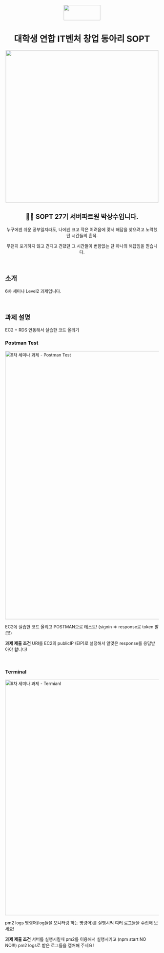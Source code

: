 <div align="center">

  <img height="50" width="120" src="https://user-images.githubusercontent.com/59385491/99065767-39ab4500-25eb-11eb-9490-9d2a4202dd96.png">

  # 대학생 연합 IT벤처 창업 동아리 SOPT

  <img height="500" width="500" src="https://user-images.githubusercontent.com/59385491/99067842-bb50a200-25ee-11eb-9252-4a4ae3644e8d.png">

  <h2> 👨‍💻 SOPT 27기 서버파트원 박상수입니다. </h2>

<p>누구에겐 쉬운 공부일지라도, 나에겐 크고 작은 어려움에 맞서 해답을 찾으려고 노력했던 시간들의 흔적.</p>
<p>무던히 포기하지 않고 견디고 견뎠던 그 시간들이 변함없는 단 하나의 해답임을 믿습니다.</p>

</div>

<br>

## 소개

6차 세미나 Level2 과제입니다. 

<br>

## 과제 설명

EC2 + RDS 연동해서 실습한 코드 올리기

### Postman Test

<img width="879" alt="6차 세미나 과제 - Postman Test" src="https://user-images.githubusercontent.com/59385491/100730790-dbb19680-340d-11eb-9d59-c6e3c2717a42.png">

EC2에 실습한 코드 올리고 POSTMAN으로 테스트! (signin => response로 token 발급!)

**과제 제출 조건** URI를 EC2의 publicIP (EIP)로 설정해서 알맞은 response를 응답받아야 합니다!

<br>

### Terminal

<img width="772" alt="6차 세미나 과제 - Termianl" src="https://user-images.githubusercontent.com/59385491/100730806-e3713b00-340d-11eb-801e-4a5e5e6abe46.png">

pm2 logs 명령어(log들을 모니터링 하는 명령어)를 실행시켜 여러 로그들을 수집해 보세요!

**과제 제출 조건** 서버를 실행시킬때 pm2를 이용해서 실행시키고 (npm start NO NO!!!) pm2 logs로 받은 로그들을 캡쳐해 주세요!

<br>
